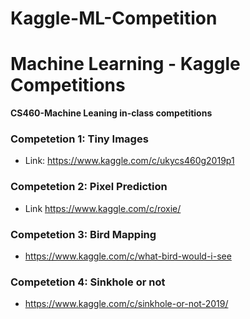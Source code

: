 # Kaggle-ML-Competition

# Machine Learning - Kaggle Competitions 

**CS460-Machine Leaning in-class competitions**


### Competetion 1: Tiny Images 
- Link: https://www.kaggle.com/c/ukycs460g2019p1 

### Competetion 2: Pixel Prediction
- Link https://www.kaggle.com/c/roxie/

### Competetion 3: Bird Mapping
- https://www.kaggle.com/c/what-bird-would-i-see

### Competetion 4: Sinkhole or not
- https://www.kaggle.com/c/sinkhole-or-not-2019/

